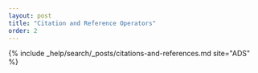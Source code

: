```yaml
---
layout: post
title: "Citation and Reference Operators"
order: 2
---
```


{% include _help/search/_posts/citations-and-references.md site="ADS" %}
